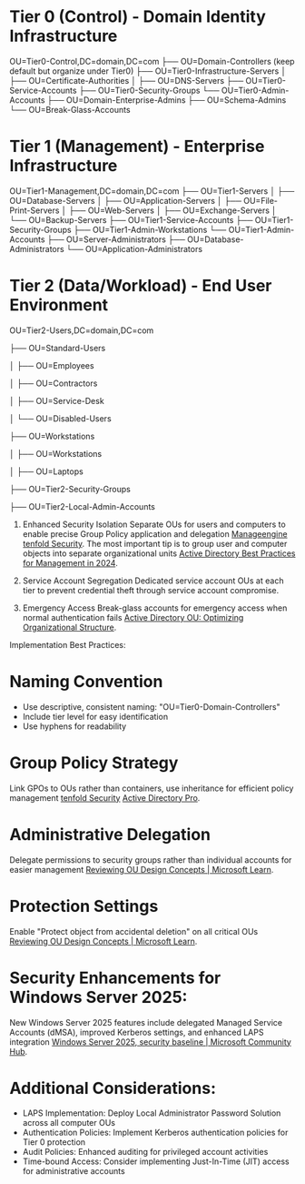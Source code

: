 # Tier 0 (Control) - Domain Identity Infrastructure

OU=Tier0-Control,DC=domain,DC=com
├── OU=Domain-Controllers (keep default but organize under Tier0)
├── OU=Tier0-Infrastructure-Servers
│   ├── OU=Certificate-Authorities
│   ├── OU=DNS-Servers
├── OU=Tier0-Service-Accounts
├── OU=Tier0-Security-Groups
└── OU=Tier0-Admin-Accounts
    ├── OU=Domain-Enterprise-Admins
    ├── OU=Schema-Admins
    └── OU=Break-Glass-Accounts

# Tier 1 (Management) - Enterprise Infrastructure

OU=Tier1-Management,DC=domain,DC=com
├── OU=Tier1-Servers
│   ├── OU=Database-Servers
│   ├── OU=Application-Servers
│   ├── OU=File-Print-Servers
│   ├── OU=Web-Servers
│   ├── OU=Exchange-Servers
│   └── OU=Backup-Servers
├── OU=Tier1-Service-Accounts
├── OU=Tier1-Security-Groups
├── OU=Tier1-Admin-Workstations
└── OU=Tier1-Admin-Accounts
    ├── OU=Server-Administrators
    ├── OU=Database-Administrators
    └── OU=Application-Administrators

# Tier 2 (Data/Workload) - End User Environment

OU=Tier2-Users,DC=domain,DC=com

├── OU=Standard-Users

│   ├── OU=Employees

│   ├── OU=Contractors

│   ├── OU=Service-Desk

│   └── OU=Disabled-Users

├── OU=Workstations

│   ├── OU=Workstations

│   ├── OU=Laptops

├── OU=Tier2-Security-Groups

├── OU=Tier2-Local-Admin-Accounts


1. Enhanced Security Isolation
Separate OUs for users and computers to enable precise Group Policy application and delegation 
[Manageengine](https://www.manageengine.com/products/active-directory-audit/kb/best-practices/active-directory-ou-best-practices.html)
[tenfold Security](https://www.tenfold-security.com/en/organizational-unit/). 
The most important tip is to group user and computer objects into separate organizational units
[Active Directory Best Practices for Management in 2024](https://www.cayosoft.com/active-directory-best-practices/).

2. Service Account Segregation
Dedicated service account OUs at each tier to prevent credential theft through service account compromise.

3. Emergency Access
Break-glass accounts for emergency access when normal authentication fails 
[Active Directory OU: Optimizing Organizational Structure](https://www.cayosoft.com/active-directory-ou/).

Implementation Best Practices:

# Naming Convention
- Use descriptive, consistent naming: "OU=Tier0-Domain-Controllers"
- Include tier level for easy identification
- Use hyphens for readability

# Group Policy Strategy
Link GPOs to OUs rather than containers, use inheritance for efficient policy management 
[tenfold Security](https://www.tenfold-security.com/en/organizational-unit/)
[Active Directory Pro](https://activedirectorypro.com/active-directory-management-tips/).

# Administrative Delegation
Delegate permissions to security groups rather than individual accounts for easier management 
[Reviewing OU Design Concepts | Microsoft Learn](https://learn.microsoft.com/en-us/windows-server/identity/ad-ds/plan/reviewing-ou-design-concepts).

# Protection Settings
Enable "Protect object from accidental deletion" on all critical OUs 
[Reviewing OU Design Concepts | Microsoft Learn](https://learn.microsoft.com/en-us/windows-server/identity/ad-ds/plan/reviewing-ou-design-concepts).

# Security Enhancements for Windows Server 2025:
New Windows Server 2025 features include delegated Managed Service Accounts (dMSA), improved Kerberos settings, and enhanced LAPS integration 
[Windows Server 2025, security baseline | Microsoft Community Hub](https://techcommunity.microsoft.com/blog/microsoft-security-baselines/windows-server-2025-security-baseline/4358733).

# Additional Considerations:

- LAPS Implementation: Deploy Local Administrator Password Solution across all computer OUs
- Authentication Policies: Implement Kerberos authentication policies for Tier 0 protection
- Audit Policies: Enhanced auditing for privileged account activities
- Time-bound Access: Consider implementing Just-In-Time (JIT) access for administrative accounts
